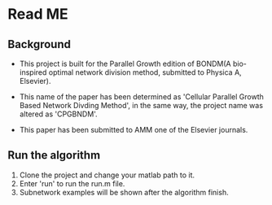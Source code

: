 # Read ME

## Background

*    This project is built for the Parallel Growth edition of BONDM(A bio-inspired optimal network division method, submitted to Physica A, Elsevier). 

*    This name of the paper has been determined as 'Cellular Parallel Growth Based Network Divding Method', in the same way, the project name was altered as 'CPGBNDM'.

*    This paper has been submitted to AMM one of the Elsevier journals.

## Run the algorithm

1.  Clone the project and change your matlab path to it.
2.  Enter 'run' to run the run.m file.
3.  Subnetwork examples will be shown after the algorithm finish.
